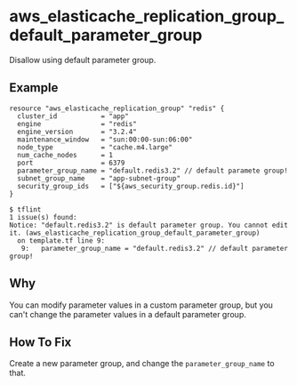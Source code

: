 # aws_elasticache_replication_group_default_parameter_group

Disallow using default parameter group.

## Example

```hcl
resource "aws_elasticache_replication_group" "redis" {
  cluster_id           = "app"
  engine               = "redis"
  engine_version       = "3.2.4"
  maintenance_window   = "sun:00:00-sun:06:00"
  node_type            = "cache.m4.large"
  num_cache_nodes      = 1
  port                 = 6379
  parameter_group_name = "default.redis3.2" // default paramete group!
  subnet_group_name    = "app-subnet-group"
  security_group_ids   = ["${aws_security_group.redis.id}"]
}
```

```
$ tflint
1 issue(s) found:
Notice: "default.redis3.2" is default parameter group. You cannot edit it. (aws_elasticache_replication_group_default_parameter_group)
  on template.tf line 9:
   9:   parameter_group_name = "default.redis3.2" // default parameter group!
```

## Why

You can modify parameter values in a custom parameter group, but you can't change the parameter values in a default parameter group.

## How To Fix

Create a new parameter group, and change the `parameter_group_name` to that.
